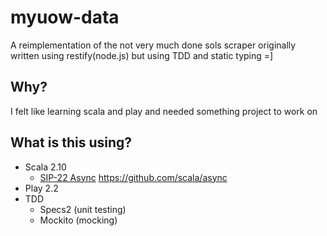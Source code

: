 # myuow-data

A reimplementation of the not very much done sols scraper originally written using restify(node.js) but using TDD and static typing =]

## Why?

I felt like learning scala and play and needed something project to work on

## What is this using?

-   Scala 2.10
    -   [SIP-22 Async](http://docs.scala-lang.org/sips/pending/async.html) https://github.com/scala/async
-   Play 2.2
-   TDD
    -   Specs2 (unit testing)
    -   Mockito (mocking)
